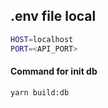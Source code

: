 ## .env file local

```bash
HOST=localhost
PORT=<API_PORT>
```

#### Command for init db

```bash
yarn build:db
```
